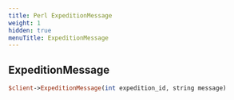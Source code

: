 ```yaml
---
title: Perl ExpeditionMessage
weight: 1
hidden: true
menuTitle: ExpeditionMessage
---
```

## ExpeditionMessage
```perl
$client->ExpeditionMessage(int expedition_id, string message)
```